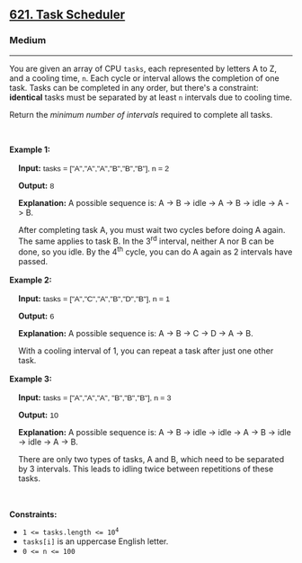 <h2><a href="https://leetcode.com/problems/task-scheduler/">621. Task Scheduler</a></h2><h3>Medium</h3><hr><div><p>You are given an array of CPU <code>tasks</code>, each represented by letters&nbsp;A&nbsp;to Z, and a cooling time, <code>n</code>. Each cycle or interval allows the completion of one task. Tasks can be completed in any order, but there's a constraint: <strong>identical</strong> tasks must be separated by at least <code>n</code> intervals due to cooling time.</p>

<p>​Return the <em>minimum number of intervals</em> required to complete all tasks.</p>

<p>&nbsp;</p>
<p><strong class="example">Example 1:</strong></p>

<div class="example-block" style="border-color: var(--border-tertiary-night-eye); border-left-width: 2px; color: var(--text-secondary); font-size: 0.875rem; margin-bottom: 1rem; margin-top: 1rem; overflow: visible; padding-left: 1rem;">
<p><strong>Input:</strong> <span class="example-io" style="
    font-family: Menlo,sans-serif;
    font-size: 0.85rem;
">tasks = ["A","A","A","B","B","B"], n = 2</span></p>

<p><strong>Output:</strong> <span class="example-io" style="
font-family: Menlo,sans-serif;
font-size: 0.85rem;
">8</span></p>

<p><strong>Explanation:</strong> A possible sequence is: A -&gt; B -&gt; idle -&gt; A -&gt; B -&gt; idle -&gt; A -&gt; B.</p>

<p>After completing task A, you must wait two cycles before doing A again. The same applies to task B. In the 3<sup>rd</sup> interval, neither A nor B can be done, so you idle. By the 4<sup>th</sup> cycle, you can do A again as 2 intervals have passed.</p>
</div>

<p><strong class="example">Example 2:</strong></p>

<div class="example-block" style="border-color: var(--border-tertiary-night-eye); border-left-width: 2px; color: var(--text-secondary); font-size: 0.875rem; margin-bottom: 1rem; margin-top: 1rem; overflow: visible; padding-left: 1rem;">
<p><strong>Input:</strong> <span class="example-io" style="
    font-family: Menlo,sans-serif;
    font-size: 0.85rem;
">tasks = ["A","C","A","B","D","B"], n = 1</span></p>

<p><strong>Output:</strong> <span class="example-io" style="
    font-family: Menlo,sans-serif;
    font-size: 0.85rem;
">6</span></p>

<p><strong>Explanation:</strong> A possible sequence is: A -&gt; B -&gt; C -&gt; D -&gt; A -&gt; B.</p>

<p>With a cooling interval of 1, you can repeat a task after just one other task.</p>
</div>

<p><strong class="example">Example 3:</strong></p>

<div class="example-block" style="border-color: var(--border-tertiary-night-eye); border-left-width: 2px; color: var(--text-secondary); font-size: 0.875rem; margin-bottom: 1rem; margin-top: 1rem; overflow: visible; padding-left: 1rem;">
<p><strong>Input:</strong> <span class="example-io" style="
    font-family: Menlo,sans-serif;
    font-size: 0.85rem;
">tasks = ["A","A","A", "B","B","B"], n = 3</span></p>

<p><strong>Output:</strong> <span class="example-io" style="
    font-family: Menlo,sans-serif;
    font-size: 0.85rem;
">10</span></p>

<p><strong>Explanation:</strong> A possible sequence is: A -&gt; B -&gt; idle -&gt; idle -&gt; A -&gt; B -&gt; idle -&gt; idle -&gt; A -&gt; B.</p>

<p>There are only two types of tasks, A and B, which need to be separated by 3 intervals. This leads to idling twice between repetitions of these tasks.</p>
</div>

<p>&nbsp;</p>
<p><strong>Constraints:</strong></p>

<ul>
	<li><code>1 &lt;= tasks.length &lt;= 10<sup>4</sup></code></li>
	<li><code>tasks[i]</code> is an uppercase English letter.</li>
	<li><code>0 &lt;= n &lt;= 100</code></li>
</ul>
</div>